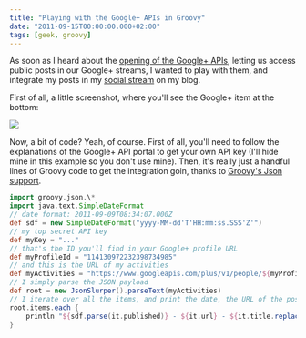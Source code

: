 ```yaml
---
title: "Playing with the Google+ APIs in Groovy"
date: "2011-09-15T00:00:00.000+02:00"
tags: [geek, groovy]
---
```


As soon as I heard about the [opening of the Google+ APIs](http://googleplusplatform.blogspot.com/2011/09/getting-started-on-google-api.html), letting us access public posts in our Google+ streams, I wanted to play with them, and integrate my posts in my [social stream](http://glaforge.appspot.com/social) on my blog.  

First of all, a little screenshot, where you'll see the Google+ item at the bottom:  

![](/img/misc/gplus-social.png)  

Now, a bit of code? Yeah, of course. First of all, you'll need to follow the explanations of the Google+ API portal to get your own API key (I'll hide mine in this example so you don't use mine). Then, it's really just a handful lines of Groovy code to get the integration goin, thanks to [Groovy's Json support](http://docs.codehaus.org/display/GROOVY/Groovy+1.8+release+notes#Groovy1.8releasenotes-NativeJSONsupport).  

```groovy
import groovy.json.\*  
import java.text.SimpleDateFormat  
// date format: 2011-09-09T08:34:07.000Z  
def sdf = new SimpleDateFormat("yyyy-MM-dd'T'HH:mm:ss.SSS'Z'")  
// my top secret API key  
def myKey = "..."  
// that's the ID you'll find in your Google+ profile URL  
def myProfileId = "114130972232398734985"  
// and this is the URL of my activities  
def myActivities = "https://www.googleapis.com/plus/v1/people/${myProfileId}/activities/public?key=${myKey}".toURL().text  
// I simply parse the JSON payload  
def root = new JsonSlurper().parseText(myActivities)  
// I iterate over all the items, and print the date, the URL of the post, and the title  
root.items.each {   
    println "${sdf.parse(it.published)} - ${it.url} - ${it.title.replaceAll(/\\s+/, ' ')}"   
}
```